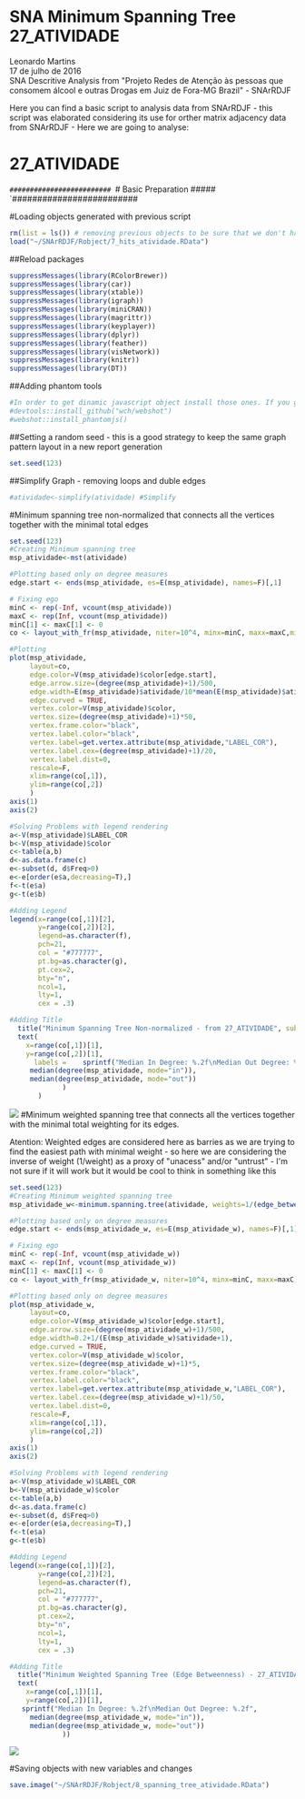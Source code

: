 # SNA Minimum Spanning Tree 27_ATIVIDADE
Leonardo Martins  
17 de julho de 2016  
SNA Descritive Analysis from "Projeto Redes de Atenção às pessoas que consomem álcool e outras Drogas em Juiz de Fora-MG   Brazil"  - SNArRDJF

Here you can find a basic script to analysis data from SNArRDJF - this script was elaborated considering its use for orther matrix adjacency data from SNArRDJF - Here we are going to analyse:

# 27_ATIVIDADE

`#########################
`# Basic Preparation #####
`#########################

#Loading objects generated with previous script 

```r
rm(list = ls()) # removing previous objects to be sure that we don't have objects conflicts name
load("~/SNArRDJF/Robject/7_hits_atividade.RData")
```
##Reload packages

```r
suppressMessages(library(RColorBrewer))
suppressMessages(library(car))
suppressMessages(library(xtable))
suppressMessages(library(igraph))
suppressMessages(library(miniCRAN))
suppressMessages(library(magrittr))
suppressMessages(library(keyplayer))
suppressMessages(library(dplyr))
suppressMessages(library(feather))
suppressMessages(library(visNetwork))
suppressMessages(library(knitr))
suppressMessages(library(DT))
```
##Adding phantom tools

```r
#In order to get dinamic javascript object install those ones. If you get problems installing go to Stackoverflow.com and type your error to discover what to do. In some cases the libraries need to be intalled in outside R libs.
#devtools::install_github("wch/webshot")
#webshot::install_phantomjs()
```
##Setting a random seed - this is a good strategy to keep the same graph pattern layout in a new report generation

```r
set.seed(123)
```

##Simplify Graph - removing loops and duble edges 

```r
#atividade<-simplify(atividade) #Simplify
```

#Minimum spanning tree non-normalized that connects all the vertices together with the minimal total edges

```r
set.seed(123)
#Creating Minimum spanning tree
msp_atividade<-mst(atividade)

#Plotting based only on degree measures 
edge.start <- ends(msp_atividade, es=E(msp_atividade), names=F)[,1]

# Fixing ego
minC <- rep(-Inf, vcount(msp_atividade))
maxC <- rep(Inf, vcount(msp_atividade))
minC[1] <- maxC[1] <- 0
co <- layout_with_fr(msp_atividade, niter=10^4, minx=minC, maxx=maxC,miny=minC, maxy=maxC, weights=E(msp_atividade)$atividade)

#Plotting
plot(msp_atividade, 
     layout=co,
     edge.color=V(msp_atividade)$color[edge.start],
     edge.arrow.size=(degree(msp_atividade)+1)/500,
     edge.width=E(msp_atividade)$atividade/10*mean(E(msp_atividade)$atividade),
     edge.curved = TRUE,
     vertex.color=V(msp_atividade)$color,
     vertex.size=(degree(msp_atividade)+1)*50,
     vertex.frame.color="black",
     vertex.label.color="black",
     vertex.label=get.vertex.attribute(msp_atividade,"LABEL_COR"),
     vertex.label.cex=(degree(msp_atividade)+1)/20,
     vertex.label.dist=0,
     rescale=F,
     xlim=range(co[,1]), 
     ylim=range(co[,2])
     )
axis(1)
axis(2)

#Solving Problems with legend rendering 
a<-V(msp_atividade)$LABEL_COR
b<-V(msp_atividade)$color
c<-table(a,b)
d<-as.data.frame(c)
e<-subset(d, d$Freq>0)
e<-e[order(e$a,decreasing=T),] 
f<-t(e$a)
g<-t(e$b)

#Adding Legend
legend(x=range(co[,1])[2], 
       y=range(co[,2])[2],
       legend=as.character(f),
       pch=21,
       col = "#777777", 
       pt.bg=as.character(g),
       pt.cex=2,
       bty="n", 
       ncol=1,
       lty=1,
       cex = .3)

#Adding Title
  title("Minimum Spanning Tree Non-normalized - from 27_ATIVIDADE", sub = "Source: from authors ")
  text( 
    x=range(co[,1])[1],
    y=range(co[,2])[1], 
      labels =    sprintf("Median In Degree: %.2f\nMedian Out Degree: %.2f",
     median(degree(msp_atividade, mode="in")), 
     median(degree(msp_atividade, mode="out"))
             )
       )
```

![](27_ATIVIDADE_8_spanning_tree_files/figure-html/unnamed-chunk-6-1.png)<!-- -->
#Minimum weighted spanning tree that connects all the vertices together with the minimal total weighting for its edges. 

Atention: Weighted edges are considered here as barries as we are trying to find the easiest path with minimal weight - so here we are considering the inverse of weight (1/weight) as a proxy of "unacess" and/or "untrust" - I'm not sure if it will work but it would be cool to think in something like this  

```r
set.seed(123)
#Creating Minimum weighted spanning tree
msp_atividade_w<-minimum.spanning.tree(atividade, weights=1/(edge_betweenness(atividade, weights=E(atividade)$atividade)+1))

#Plotting based only on degree measures 
edge.start <- ends(msp_atividade_w, es=E(msp_atividade_w), names=F)[,1]

# Fixing ego
minC <- rep(-Inf, vcount(msp_atividade_w))
maxC <- rep(Inf, vcount(msp_atividade_w))
minC[1] <- maxC[1] <- 0
co <- layout_with_fr(msp_atividade_w, niter=10^4, minx=minC, maxx=maxC,miny=minC, maxy=maxC, weights =E(msp_atividade_w)$atividade)

#Plotting based only on degree measures 
plot(msp_atividade_w, 
     layout=co,
     edge.color=V(msp_atividade_w)$color[edge.start],
     edge.arrow.size=(degree(msp_atividade_w)+1)/500,
     edge.width=0.2+1/(E(msp_atividade_w)$atividade+1),
     edge.curved = TRUE,
     vertex.color=V(msp_atividade_w)$color,
     vertex.size=(degree(msp_atividade_w)+1)*5,
     vertex.frame.color="black",
     vertex.label.color="black",
     vertex.label=get.vertex.attribute(msp_atividade_w,"LABEL_COR"),
     vertex.label.cex=(degree(msp_atividade_w)+1)/50,
     vertex.label.dist=0,
     rescale=F,
     xlim=range(co[,1]), 
     ylim=range(co[,2])
     )
axis(1)
axis(2)

#Solving Problems with legend rendering 
a<-V(msp_atividade_w)$LABEL_COR
b<-V(msp_atividade_w)$color
c<-table(a,b)
d<-as.data.frame(c)
e<-subset(d, d$Freq>0)
e<-e[order(e$a,decreasing=T),] 
f<-t(e$a)
g<-t(e$b)

#Adding Legend
legend(x=range(co[,1])[2], 
       y=range(co[,2])[2],
       legend=as.character(f),
       pch=21,
       col = "#777777", 
       pt.bg=as.character(g),
       pt.cex=2,
       bty="n", 
       ncol=1,
       lty=1,
       cex = .3)

#Adding Title
  title("Minimum Weighted Spanning Tree (Edge Betweenness) - 27_ATIVIDADE", sub = "Source: from authors ")
  text( 
    x=range(co[,1])[1],
    y=range(co[,2])[1], 
   sprintf("Median In Degree: %.2f\nMedian Out Degree: %.2f",
     median(degree(msp_atividade_w, mode="in")), 
     median(degree(msp_atividade_w, mode="out"))
             ))
```

![](27_ATIVIDADE_8_spanning_tree_files/figure-html/unnamed-chunk-7-1.png)<!-- -->


#Saving objects with new variables and changes

```r
save.image("~/SNArRDJF/Robject/8_spanning_tree_atividade.RData") 
```

